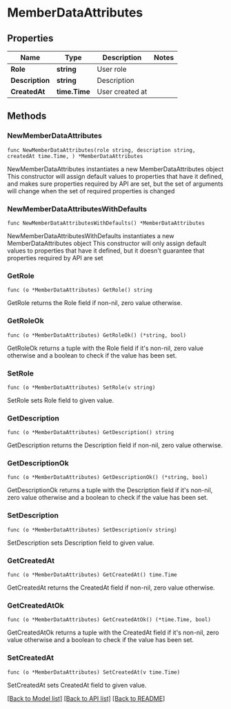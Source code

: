 # MemberDataAttributes

## Properties

Name | Type | Description | Notes
------------ | ------------- | ------------- | -------------
**Role** | **string** | User role | 
**Description** | **string** | Description | 
**CreatedAt** | **time.Time** | User created at | 

## Methods

### NewMemberDataAttributes

`func NewMemberDataAttributes(role string, description string, createdAt time.Time, ) *MemberDataAttributes`

NewMemberDataAttributes instantiates a new MemberDataAttributes object
This constructor will assign default values to properties that have it defined,
and makes sure properties required by API are set, but the set of arguments
will change when the set of required properties is changed

### NewMemberDataAttributesWithDefaults

`func NewMemberDataAttributesWithDefaults() *MemberDataAttributes`

NewMemberDataAttributesWithDefaults instantiates a new MemberDataAttributes object
This constructor will only assign default values to properties that have it defined,
but it doesn't guarantee that properties required by API are set

### GetRole

`func (o *MemberDataAttributes) GetRole() string`

GetRole returns the Role field if non-nil, zero value otherwise.

### GetRoleOk

`func (o *MemberDataAttributes) GetRoleOk() (*string, bool)`

GetRoleOk returns a tuple with the Role field if it's non-nil, zero value otherwise
and a boolean to check if the value has been set.

### SetRole

`func (o *MemberDataAttributes) SetRole(v string)`

SetRole sets Role field to given value.


### GetDescription

`func (o *MemberDataAttributes) GetDescription() string`

GetDescription returns the Description field if non-nil, zero value otherwise.

### GetDescriptionOk

`func (o *MemberDataAttributes) GetDescriptionOk() (*string, bool)`

GetDescriptionOk returns a tuple with the Description field if it's non-nil, zero value otherwise
and a boolean to check if the value has been set.

### SetDescription

`func (o *MemberDataAttributes) SetDescription(v string)`

SetDescription sets Description field to given value.


### GetCreatedAt

`func (o *MemberDataAttributes) GetCreatedAt() time.Time`

GetCreatedAt returns the CreatedAt field if non-nil, zero value otherwise.

### GetCreatedAtOk

`func (o *MemberDataAttributes) GetCreatedAtOk() (*time.Time, bool)`

GetCreatedAtOk returns a tuple with the CreatedAt field if it's non-nil, zero value otherwise
and a boolean to check if the value has been set.

### SetCreatedAt

`func (o *MemberDataAttributes) SetCreatedAt(v time.Time)`

SetCreatedAt sets CreatedAt field to given value.



[[Back to Model list]](../README.md#documentation-for-models) [[Back to API list]](../README.md#documentation-for-api-endpoints) [[Back to README]](../README.md)


